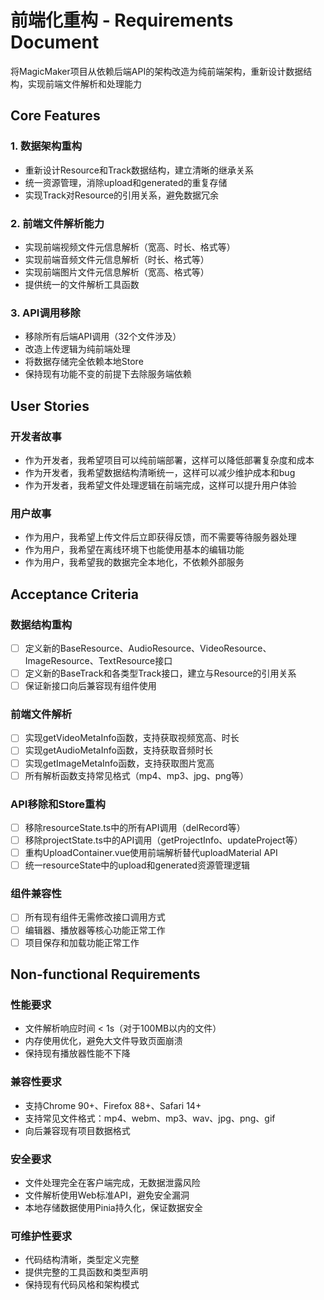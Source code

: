 # 前端化重构 - Requirements Document

将MagicMaker项目从依赖后端API的架构改造为纯前端架构，重新设计数据结构，实现前端文件解析和处理能力

## Core Features

### 1. 数据架构重构
- 重新设计Resource和Track数据结构，建立清晰的继承关系
- 统一资源管理，消除upload和generated的重复存储
- 实现Track对Resource的引用关系，避免数据冗余

### 2. 前端文件解析能力
- 实现前端视频文件元信息解析（宽高、时长、格式等）
- 实现前端音频文件元信息解析（时长、格式等）
- 实现前端图片文件元信息解析（宽高、格式等）
- 提供统一的文件解析工具函数

### 3. API调用移除
- 移除所有后端API调用（32个文件涉及）
- 改造上传逻辑为纯前端处理
- 将数据存储完全依赖本地Store
- 保持现有功能不变的前提下去除服务端依赖

## User Stories

### 开发者故事
- 作为开发者，我希望项目可以纯前端部署，这样可以降低部署复杂度和成本
- 作为开发者，我希望数据结构清晰统一，这样可以减少维护成本和bug
- 作为开发者，我希望文件处理逻辑在前端完成，这样可以提升用户体验

### 用户故事
- 作为用户，我希望上传文件后立即获得反馈，而不需要等待服务器处理
- 作为用户，我希望在离线环境下也能使用基本的编辑功能
- 作为用户，我希望我的数据完全本地化，不依赖外部服务

## Acceptance Criteria

### 数据结构重构
- [ ] 定义新的BaseResource、AudioResource、VideoResource、ImageResource、TextResource接口
- [ ] 定义新的BaseTrack和各类型Track接口，建立与Resource的引用关系
- [ ] 保证新接口向后兼容现有组件使用

### 前端文件解析
- [ ] 实现getVideoMetaInfo函数，支持获取视频宽高、时长
- [ ] 实现getAudioMetaInfo函数，支持获取音频时长
- [ ] 实现getImageMetaInfo函数，支持获取图片宽高
- [ ] 所有解析函数支持常见格式（mp4、mp3、jpg、png等）

### API移除和Store重构
- [ ] 移除resourceState.ts中的所有API调用（delRecord等）
- [ ] 移除projectState.ts中的API调用（getProjectInfo、updateProject等）
- [ ] 重构UploadContainer.vue使用前端解析替代uploadMaterial API
- [ ] 统一resourceState中的upload和generated资源管理逻辑

### 组件兼容性
- [ ] 所有现有组件无需修改接口调用方式
- [ ] 编辑器、播放器等核心功能正常工作
- [ ] 项目保存和加载功能正常工作

## Non-functional Requirements

### 性能要求
- 文件解析响应时间 < 1s（对于100MB以内的文件）
- 内存使用优化，避免大文件导致页面崩溃
- 保持现有播放器性能不下降

### 兼容性要求
- 支持Chrome 90+、Firefox 88+、Safari 14+
- 支持常见文件格式：mp4、webm、mp3、wav、jpg、png、gif
- 向后兼容现有项目数据格式

### 安全要求
- 文件处理完全在客户端完成，无数据泄露风险
- 文件解析使用Web标准API，避免安全漏洞
- 本地存储数据使用Pinia持久化，保证数据安全

### 可维护性要求
- 代码结构清晰，类型定义完整
- 提供完整的工具函数和类型声明
- 保持现有代码风格和架构模式
